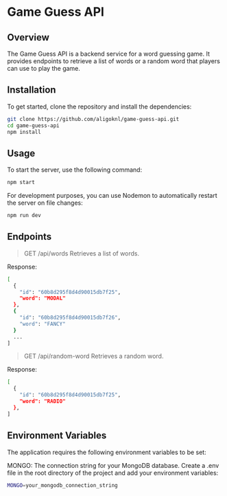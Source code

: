 # Game Guess API

## Overview

The Game Guess API is a backend service for a word guessing game. It provides endpoints to retrieve a list of words or a random word that players can use to play the game.

## Installation

To get started, clone the repository and install the dependencies:

```bash
git clone https://github.com/aligoknl/game-guess-api.git
cd game-guess-api
npm install
```

## Usage

To start the server, use the following command:

```bash
npm start
```

For development purposes, you can use Nodemon to automatically restart the server on file changes:

```bash
npm run dev
```

## Endpoints

> GET /api/words
> Retrieves a list of words.

Response:

```bash
[
  {
    "id": "60b8d295f8d4d90015db7f25",
    "word": "MODAL"
  },
  {
    "id": "60b8d295f8d4d90015db7f26",
    "word": "FANCY"
  }
  ...
]
```

> GET /api/random-word
> Retrieves a random word.

Response:

```bash
[
  {
    "id": "60b8d295f8d4d90015db7f25",
    "word": "RADIO"
  },
]
```

## Environment Variables

The application requires the following environment variables to be set:

MONGO: The connection string for your MongoDB database.
Create a .env file in the root directory of the project and add your environment variables:

```bash
MONGO=your_mongodb_connection_string
```
